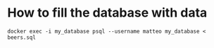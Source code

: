 # How to fill the database with data

```
docker exec -i my_database psql --username matteo my_database < beers.sql
```
